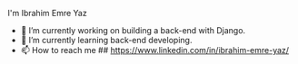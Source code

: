 I'm Ibrahim Emre Yaz

- 🔭 I’m currently working on building a back-end with Django.
- 🌱 I’m currently learning back-end developing.
- 📫 How to reach me ## https://www.linkedin.com/in/ibrahim-emre-yaz/

<!--
**Emre-Yaz/emre-yaz** is a ✨ _special_ ✨ repository because its `README.md` (this file) appears on your GitHub profile.
-->

